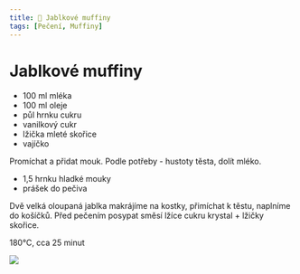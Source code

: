 ```yaml
---
title: 🍎 Jablkové muffiny
tags: [Pečení, Muffiny]
---
```


# Jablkové muffiny

* 100 ml mléka
* 100 ml oleje
* půl hrnku cukru
* vanilkový cukr
* lžička mleté skořice
* vajíčko

Promíchat a přidat mouk. Podle potřeby - hustoty těsta, dolít mléko.

* 1,5 hrnku hladké mouky
* prášek do pečiva

Dvě velká oloupaná jablka makrájíme na kostky, přimíchat k těstu,
naplníme do košíčků. Před pečením posypat směsí lžíce 
cukru krystal + lžičky skořice.

180°C, cca 25 minut

![](/muffiny/jablkove-muffiny.jpgg)

